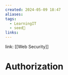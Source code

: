 ```yaml
---
created: 2024-05-09 18:47
aliases: 
tags:
  - LearningIT
  - seed🌱
links:
---
```


link: [[Web Security]]

# Authorization


